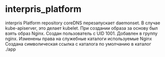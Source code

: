 # interpris_platform
interpris Platform repository
coreDNS перезапускает  daemonset.
В случае kube-apiserver,  это делает kubelet.
При создании образа за основу был взять образ Nginx.
Создан пользователь с UID 1001.
Добавлен в группу nginx.
Изменены права на служебные каталоги используемые Nginx
Создана символическая ссылка с каталога по умолчанию в каталог ./app

